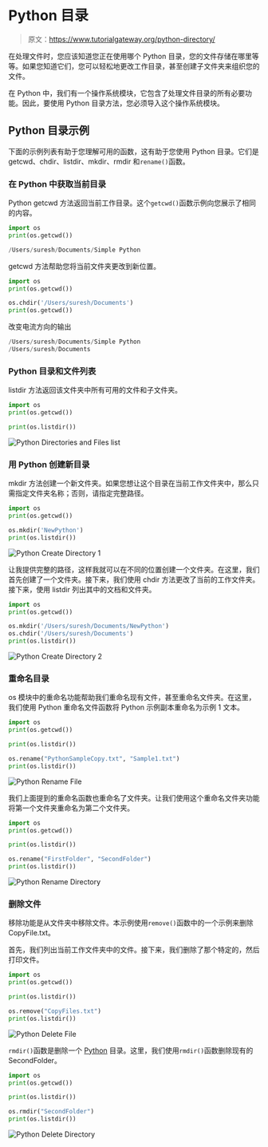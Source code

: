 # Python 目录

> 原文：<https://www.tutorialgateway.org/python-directory/>

在处理文件时，您应该知道您正在使用哪个 Python 目录，您的文件存储在哪里等等。如果您知道它们，您可以轻松地更改工作目录，甚至创建子文件夹来组织您的文件。

在 Python 中，我们有一个操作系统模块，它包含了处理文件目录的所有必要功能。因此，要使用 Python 目录方法，您必须导入这个操作系统模块。

## Python 目录示例

下面的示例列表有助于您理解可用的函数，这有助于您使用 Python 目录。它们是 getcwd、chdir、listdir、mkdir、rmdir 和`rename()`函数。

### 在 Python 中获取当前目录

Python getcwd 方法返回当前工作目录。这个`getcwd()`函数示例向您展示了相同的内容。

```py
import os
print(os.getcwd())
```

```py
/Users/suresh/Documents/Simple Python
```

getcwd 方法帮助您将当前文件夹更改到新位置。

```py
import os
print(os.getcwd())

os.chdir('/Users/suresh/Documents')
print(os.getcwd())
```

改变电流方向的输出

```py
/Users/suresh/Documents/Simple Python
/Users/suresh/Documents
```

### Python 目录和文件列表

listdir 方法返回该文件夹中所有可用的文件和子文件夹。

```py
import os
print(os.getcwd())

print(os.listdir())
```

![Python Directories and Files list](img/5bec461f6da5e766aff9a6fa8a803ab1.png)

### 用 Python 创建新目录

mkdir 方法创建一个新文件夹。如果您想让这个目录在当前工作文件夹中，那么只需指定文件夹名称；否则，请指定完整路径。

```py
import os
print(os.getcwd())

os.mkdir('NewPython')
print(os.listdir())
```

![Python Create Directory 1](img/8903aca1fa64bdf1c05295cd37f76bc1.png)

让我提供完整的路径，这样我就可以在不同的位置创建一个文件夹。在这里，我们首先创建了一个文件夹。接下来，我们使用 chdir 方法更改了当前的工作文件夹。接下来，使用 listdir 列出其中的文档和文件夹。

```py
import os
print(os.getcwd())

os.mkdir('/Users/suresh/Documents/NewPython')
os.chdir('/Users/suresh/Documents')
print(os.listdir())
```

![Python Create Directory 2](img/9d1c90a5806e9351352c4e4bf59dc73c.png)

### 重命名目录

os 模块中的重命名功能帮助我们重命名现有文件，甚至重命名文件夹。在这里，我们使用 Python 重命名文件函数将 Python 示例副本重命名为示例 1 文本。

```py
import os
print(os.getcwd())

print(os.listdir())

os.rename("PythonSampleCopy.txt", "Sample1.txt")
print(os.listdir())
```

![Python Rename File](img/bfb9e0f4f0c4791f623914a396f4fc09.png)

我们上面提到的重命名函数也重命名了文件夹。让我们使用这个重命名文件夹功能将第一个文件夹重命名为第二个文件夹。

```py
import os
print(os.getcwd())

print(os.listdir())

os.rename("FirstFolder", "SecondFolder")
print(os.listdir())
```

![Python Rename Directory](img/6ad885f9bcaf0d3874323cd84c08dba7.png)

### 删除文件

移除功能是从文件夹中移除文件。本示例使用`remove()`函数中的一个示例来删除 CopyFile.txt。

首先，我们列出当前工作文件夹中的文件。接下来，我们删除了那个特定的，然后打印文件。

```py
import os
print(os.getcwd())

print(os.listdir())

os.remove("CopyFiles.txt")
print(os.listdir())
```

![Python Delete File](img/c9dfc9de1d43bacc296659189e8824d0.png)

`rmdir()`函数是删除一个 [Python](https://www.tutorialgateway.org/python-tutorial/) 目录。这里，我们使用`rmdir()`函数删除现有的 SecondFolder。

```py
import os
print(os.getcwd())

print(os.listdir())

os.rmdir("SecondFolder")
print(os.listdir())
```

![Python Delete Directory](img/221bf77a77aa931d515e33c1c879a87c.png)